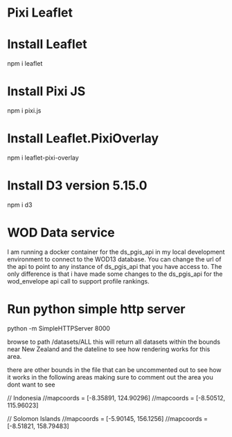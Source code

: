 # Pixi Leaflet

# Install Leaflet
npm i leaflet

# Install Pixi JS
npm i pixi.js

# Install Leaflet.PixiOverlay
npm i leaflet-pixi-overlay

# Install D3 version 5.15.0
npm i d3

# WOD Data service
I am running a docker container for the ds_pgis_api in my local development environment to connect to the WOD13 database. You can change the url of the api to point to any instance of ds_pgis_api that you have access to. The only difference is that i have made some changes to the ds_pgis_api for the wod_envelope api call to support profile rankings.

# Run python simple http server
python -m SimpleHTTPServer 8000

browse to path /datasets/ALL this will return all datasets within the bounds near New Zealand and the dateline to see how rendering works for this area. 

there are other bounds in the file that can be uncommented out to see how it works in the following areas making sure to comment out the area you dont want to see

// Indonesia
//mapcoords = [-8.35891, 124.90296]
//mapcoords = [-8.50512, 115.96023]

// Solomon Islands
//mapcoords = [-5.90145, 156.1256]
//mapcoords = [-8.51821, 158.79483]